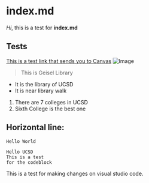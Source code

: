 # index.md

*Hi*, this is a test for **index.md**

## Tests
[This is a test link that sends you to Canvas](https://canvas.ucsd.edu)
![Image](https://ucsdnews.ucsd.edu/news_uploads/Resized_Geisel_Library_08.31.jpg)
> This is Geisel Library

* It is the library of UCSD
* It is near library walk

1. There are 7 colleges in UCSD
2. Sixth College is the best one

Horizontal line:
---
`Hello World`

```
Hello UCSD
This is a test
for the codeblock
```

This is a test for making changes on visual studio code.